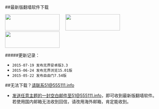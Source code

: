 
##最新版翻墙软件下载
<a href="http://git.io/HNvvvQ"><div id="images"><img src="https://cloud.githubusercontent.com/assets/13546896/8962834/542bc3b2-35f7-11e5-8cd8-d275cecec187.jpg" width="180"  height="54"></a>
<a href="https://git.io/fgp" target="_blank"><img src="https://cloud.githubusercontent.com/assets/13546896/8962833/542b236c-35f7-11e5-9b6b-5ecef4e6a46e.jpg" width="180"  height="54" hspace= 15>
<a href="http://git.io/2S1IBQ" target="_blank"><img src="https://cloud.githubusercontent.com/assets/13546896/8963614/a7cea12a-35fb-11e5-8285-2c052e5ea386.jpg" width="180"  height="54"></a>

#####更新记录：

- `2015-07-19 发布无界安卓版3.3`
- `2015-06-24 发布无界浏览15.01版`
- `2015-05-22 发布自由门7.54版`



##无法下载？请联系51@555111.info
- 发送任意主题的一封空白邮件至51@555111.info，即可收到最新版翻墙软件。若使用国内邮箱无法收到回信，请改用海外邮箱，肯定能收到。

